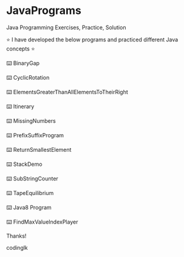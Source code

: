 # JavaPrograms
Java Programming Exercises, Practice, Solution

⭐️ I have developed the below programs and practiced different Java concepts ⭐

⌨️ BinaryGap

⌨️ CyclicRotation

⌨️ ElementsGreaterThanAllElementsToTheirRight

⌨️ Itinerary

⌨️ MissingNumbers

⌨️ PrefixSuffixProgram

⌨️ ReturnSmallestElement

⌨️ StackDemo

⌨️ SubStringCounter

⌨️ TapeEquilibrium

⌨️ Java8 Program

⌨️ FindMaxValueIndexPlayer


Thanks!

codinglk
